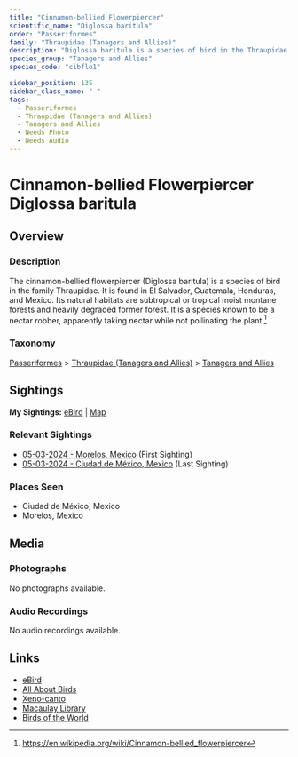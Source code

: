 ```yaml
---
title: "Cinnamon-bellied Flowerpiercer"
scientific_name: "Diglossa baritula"
order: "Passeriformes"
family: "Thraupidae (Tanagers and Allies)"
description: "Diglossa baritula is a species of bird in the Thraupidae (Tanagers and Allies) family. It has been observed 2 times."
species_group: "Tanagers and Allies"
species_code: "cibflo1"

sidebar_position: 135
sidebar_class_name: " "
tags: 
  - Passeriformes
  - Thraupidae (Tanagers and Allies)
  - Tanagers and Allies
  - Needs Photo
  - Needs Audio
---
```


# Cinnamon-bellied Flowerpiercer <span className='sci_name'>Diglossa baritula</span>

## Overview

### Description
The cinnamon-bellied flowerpiercer (Diglossa baritula) is a species of bird in the family Thraupidae. It is found in El Salvador, Guatemala, Honduras, and Mexico.
Its natural habitats are subtropical or tropical moist montane forests and heavily degraded former forest. It is a species known to be a nectar robber, apparently taking nectar while not pollinating the plant.[^1]

[^1]: https://en.wikipedia.org/wiki/Cinnamon-bellied_flowerpiercer

### Taxonomy
[Passeriformes](/tags/passeriformes) > [Thraupidae (Tanagers and Allies)](/tags/thraupidae-tanagers-and-allies) > [Tanagers and Allies](/tags/tanagers-and-allies)


## Sightings

**My Sightings:** [eBird](https://ebird.org/lifelist?r=world&time=life&spp=cibflo1) | [Map](/map?species_code=cibflo1)

### Relevant Sightings

* [05-03-2024 - Morelos, Mexico](https://ebird.org/checklist/S171768259) (First Sighting)
* [05-03-2024 - Ciudad de México, Mexico](https://ebird.org/checklist/S171944247) (Last Sighting)

### Places Seen

* Ciudad de México, Mexico
* Morelos, Mexico



## Media
### Photographs
No photographs available.

### Audio Recordings
No audio recordings available.

## Links
* [eBird](https://ebird.org/species/cibflo1) 
* [All About Birds](https://www.allaboutbirds.org/guide/cibflo1) 
* [Xeno-canto](https://www.xeno-canto.org/species/diglossa-baritula) 
* [Macaulay Library](https://search.macaulaylibrary.org/catalog?taxonCode=cibflo1&sort=rating_rank_desc)
* [Birds of the World](https://birdsoftheworld.org/bow/species/cibflo1)
